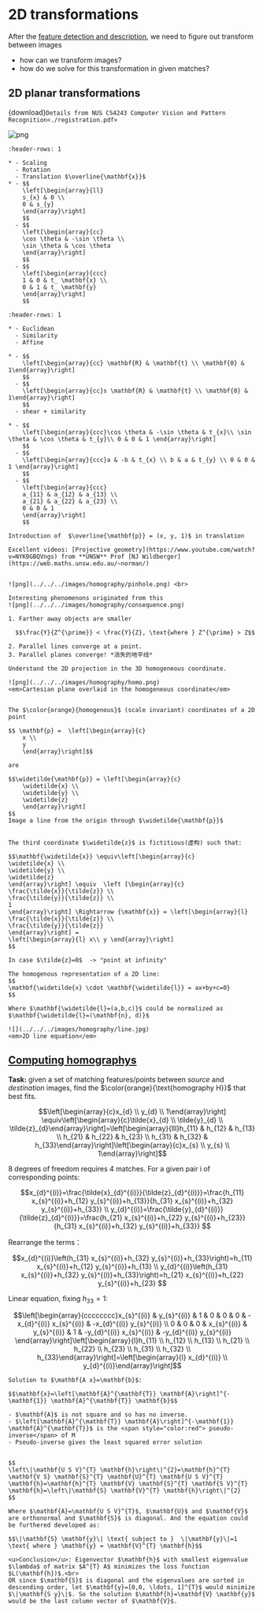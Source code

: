 # 2D transformations
After the [feature detection and description](../1/sift.ipynb), we need to figure out transform between images
  - how can we transform images?
  - how do we solve for this transformation in given matches?

## 2D planar transformations
{download}`Details from NUS CS4243 Computer Vision and Pattern Recognition<./registration.pdf>`

![png](../../../images/homography/hierarchy.jpg)



```{list-table} Basic matrix transform
:header-rows: 1

* - Scaling 
  - Rotation
  - Translation $\overline{\mathbf{x}}$
* - $$
    \left[\begin{array}{ll}
    s_{x} & 0 \\
    0 & s_{y}
    \end{array}\right]
    $$
  - $$
    \left[\begin{array}{cc}
    \cos \theta & -\sin \theta \\
    \sin \theta & \cos \theta
    \end{array}\right]
    $$
  - $$
    \left[\begin{array}{ccc}
    1 & 0 & t_ \mathbf{x} \\
    0 & 1 & t_ \mathbf{y}
    \end{array}\right]
    $$
```

```{list-table} Combinations of basic transformations
:header-rows: 1

* - Euclidean 
  - Similarity
  - Affine

* - $$
    \left[\begin{array}{cc} \mathbf{R} & \mathbf{t} \\ \mathbf{0} & 1\end{array}\right]
    $$
  - $$
    \left[\begin{array}{cc}s \mathbf{R} & \mathbf{t} \\ \mathbf{0} & 1\end{array}\right]
    $$
  - shear + similarity

* - $$
    \left[\begin{array}{ccc}\cos \theta & -\sin \theta & t_{x}\\ \sin \theta & \cos \theta & t_{y}\\ 0 & 0 & 1 \end{array}\right]
    $$
  - $$
    \left[\begin{array}{ccc}a & -b & t_{x} \\ b & a & t_{y} \\ 0 & 0 & 1 \end{array}\right]
    $$
  - $$
    \left[\begin{array}{ccc}
    a_{11} & a_{12} & a_{13} \\
    a_{21} & a_{22} & a_{23} \\
    0 & 0 & 1
    \end{array}\right]
    $$
```


```{admonition} Intro of Homogeneous Coordinates 
Introduction of  $\overline{\mathbf{p}} = (x, y, 1)$ in translation 

Excellent videos: [Projective geometry](https://www.youtube.com/watch?v=NYK0GBQVngs) from **UNSW** Prof [NJ Wildberger](https://web.maths.unsw.edu.au/~norman/)


![png](../../../images/homography/pinhole.png) <br> 

Interesting phenomenons originated from this 
![png](../../../images/homography/consequence.png)

1. Farther away objects are smaller 

  $$\frac{Y}{Z^{\prime}} < \frac{Y}{Z}, \text{where } Z^{\prime} > Z$$

2. Parallel lines converge at a point.
3. Parallel planes converge! *消失的地平线*
```

```{admonition}  Cartesian -> Homogeneous
Understand the 2D projection in the 3D homogeneous coordinate.

![png](../../../images/homography/homo.png)
<em>Cartesian plane overlaid in the homogeneous coordinate</em>


The $\color{orange}{homogenous}$ (scale invariant) coordinates of a 2D point 

$$ \mathbf{p} =  \left[\begin{array}{c}
    x \\
    y 
    \end{array}\right]$$ 

are

$$\widetilde{\mathbf{p}} = \left[\begin{array}{c}
    \widetilde{x} \\
    \widetilde{y} \\
    \widetilde{z}
    \end{array}\right]
$$
Image a line from the origin through $\widetilde{\mathbf{p}}$


The third coordinate $\widetilde{z}$ is fictitious(虚构) such that:

$$\mathbf{\widetilde{x}} \equiv\left[\begin{array}{c}
\widetilde{x} \\
\widetilde{y} \\
\widetilde{z}
\end{array}\right] \equiv  \left [\begin{array}{c}
\frac{\tilde{x}}{\tilde{z}} \\
\frac{\tilde{y}}{\tilde{z}} \\
1
\end{array}\right] \Rightarrow {\mathbf{x}} = \left[\begin{array}{l}
\frac{\tilde{x}}{\tilde{z}} \\
\frac{\tilde{y}}{\tilde{z}}
\end{array}\right] = 
\left[\begin{array}{l} x\\ y \end{array}\right]
$$

In case $\tilde{z}=0$  -> "point at infinity"

The homogenous representation of a 2D line:
$$
\mathbf{\widetilde{x} \cdot \mathbf{\widetilde{l}} = ax+by+c=0} 
$$

Where $\mathbf{\widetilde{l}=(a,b,c)}$ could be normalized as $\mathbf{\widetilde{l}=(\mathbf{n}, d)}$

![](../../../images/homography/line.jpg)
<em>2D line equation</em>
```


## [Computing homographys](https://www.youtube.com/watch?v=l_qjO4cM74o&list=PL2zRqk16wsdp8KbDfHKvPYNGF2L-zQASc&index=5)
**Task:** given a set of matching features/points between *source* and *destination* images, find the $\color{orange}{\text{homography H}}$ that best fits.

$$\left[\begin{array}{c}x_{d} \\ y_{d} \\ 1\end{array}\right] \equiv\left[\begin{array}{c}\tilde{x}_{d} \\ \tilde{y}_{d} \\ \tilde{z}_{d}\end{array}\right]=\left[\begin{array}{lll}h_{11} & h_{12} & h_{13} \\ h_{21} & h_{22} & h_{23} \\ h_{31} & h_{32} & h_{33}\end{array}\right]\left[\begin{array}{c}x_{s} \\ y_{s} \\ 1\end{array}\right]$$

8 degrees of freedom requires 4 matches. For a given pair i of corresponding points:

$$x_{d}^{(i)}=\frac{\tilde{x}_{d}^{(i)}}{\tilde{z}_{d}^{(i)}}=\frac{h_{11} x_{s}^{(i)}+h_{12} y_{s}^{(i)}+h_{13}}{h_{31} x_{s}^{(i)}+h_{32} y_{s}^{(i)}+h_{33}} \\
  y_{d}^{(i)}=\frac{\tilde{y}_{d}^{(i)}}{\tilde{z}_{d}^{(i)}}=\frac{h_{21} x_{s}^{(i)}+h_{22} y_{s}^{(i)}+h_{23}}{h_{31} x_{s}^{(i)}+h_{32} y_{s}^{(i)}+h_{33}} $$

Rearrange the terms：

$$x_{d}^{(i)}\left(h_{31} x_{s}^{(i)}+h_{32} y_{s}^{(i)}+h_{33}\right)=h_{11} x_{s}^{(i)}+h_{12} y_{s}^{(i)}+h_{13} \\
  y_{d}^{(i)}\left(h_{31} x_{s}^{(i)}+h_{32} y_{s}^{(i)}+h_{33}\right)=h_{21} x_{s}^{(i)}+h_{22} y_{s}^{(i)}+h_{23} $$

Linear equation, fixing $h_{33} = 1$:

$$\left[\begin{array}{cccccccc}x_{s}^{(i)} & y_{s}^{(i)} & 1 & 0 & 0 & 0 & -x_{d}^{(i)} x_{s}^{(i)} & -x_{d}^{(i)} y_{s}^{(i)}   \\ 0 & 0 & 0 & x_{s}^{(i)} & y_{s}^{(i)} & 1 & -y_{d}^{(i)} x_{s}^{(i)} & -y_{d}^{(i)} y_{s}^{(i)} \end{array}\right]\left[\begin{array}{l}h_{11} \\ h_{12} \\ h_{13} \\ h_{21} \\ h_{22} \\ h_{23} \\ h_{31} \\ h_{32} \\ h_{33}\end{array}\right]=\left[\begin{array}{l} x_{d}^{(i)} \\  y_{d}^{(i)}\end{array}\right]$$

```{admonition} Normal equation 
Solution to $\mathbf{A x}=\mathbf{b}$:

$$\mathbf{x}=\left[\mathbf{A}^{\mathbf{T}} \mathbf{A}\right]^{-\mathbf{1}} \mathbf{A}^{\mathbf{T}} \mathbf{b}$$

- $\mathbf{A}$ is not square and so has no inverse.
- $\left[\mathbf{A}^{\mathbf{T}} \mathbf{A}\right]^{-\mathbf{1}} \mathbf{A}^{\mathbf{T}}$ is the <span style="color:red"> pseudo-inverse</span> of M
- Pseudo-inverse gives the least squared error solution
```

<!-- Define least squares problem:

$$\mathop{\min}\limits_{\mathbf{h}} \|\mathbf{A} \mathbf{h}\|^{2} \text{ such that } \|\mathbf{h}\|^{2} = 1$$ 

We know that:

$$\|\mathbf{A} \mathbf{h}\|^{2}=(\mathbf{A} \mathbf{h})^{T}(\mathbf{A} \mathbf{h})=\mathbf{h}^{T} A^{T} A \mathbf{h} 
\quad \text{and} \quad\|\mathbf{h}\|^{2}=\mathbf{h}^{T} \mathbf{h}=1$$

Define Loss function $L(\mathbf{h}, \lambda)$:

$$
L(\mathbf{h}, \lambda)=\mathbf{h}^{T} A^{T} A \mathbf{h}-\lambda\left(\mathbf{h}^{T} \mathbf{h}-1\right)
$$

Taking derivatives of $L(\mathbf{h}, \lambda)$ w.r.t $\mathbf{h}$: 

$$A^{T} A \mathbf{h}=\lambda \mathbf{h}$$ -->

```{admonition} SVD explanation

$$
\left\|\mathbf{U S V}^{T} \mathbf{h}\right\|^{2}=\mathbf{h}^{T} \mathbf{V S} \mathbf{S}^{T} \mathbf{U}^{T} \mathbf{U S V}^{T} \mathbf{h}=\mathbf{h}^{T} \mathbf{V} \mathbf{S}^{T} \mathbf{S V}^{T} \mathbf{h}=\left\|\mathbf{S} \mathbf{V}^{T} \mathbf{h}\right\|^{2}
$$

Where $\mathbf{A}=\mathbf{U S V}^{T}$, $\mathbf{U}$ and $\mathbf{V}$ are orthonormal and $\mathbf{S}$ is diagonal. And the equation could be furthered developed as:

$$\|\mathbf{S} \mathbf{y}\| \text{ subject to }  \|\mathbf{y}\|=1 \text{ where } \mathbf{y} = \mathbf{V}^{T} \mathbf{h}$$ 

<u>Conclusion</u>: Eigenvector $\mathbf{h}$ with smallest eigenvalue $\lambda$ of matrix $A^{T} A$ minimizes the loss function $L(\mathbf{h})$.<br>
OR since $\mathbf{S}$ is diagonal and the eigenvalues are sorted in descending order, let $\mathbf{y}=[0,0, \ldots, 1]^{T}$ would minimize $\|\mathbf{S y}\|$. So the solution $\mathbf{h}=\mathbf{V} \mathbf{y}$ would be the last column vector of $\mathbf{V}$.
```

<!-- 
### Scaling
$$
\mathbf{x}^{\prime}=\mathbf{S} \mathbf{x} \quad \mathbf{x}^{\prime}=\left[\begin{array}{ll}
s_{x} & 0 \\
0 & s_{y}
\end{array}\right] \mathbf{x}
$$

### Rotation

$$
\mathbf{x}^{\prime}= \mathbf{R}  \mathbf{x} \\
\text{where } \mathbf{R}=\left[\begin{array}{cc}
\cos \theta & -\sin \theta \\
\sin \theta & \cos \theta
\end{array}\right] \text{ - rotation matrix}
$$

### Shear

$$
\mathbf{x}^{\prime} = \left[\begin{array}{cc}
1 & a \\
b & 1 
\end{array}\right] \mathbf{x}
$$

### Translation

$$
\mathbf{x}^{\prime}=[\mathbf{I} \quad \mathbf{t}] \overline{\mathbf{x}} \\
\mathbf{x}^{\prime}=\left[\begin{array}{ccc}
1 & 0 & t_ \mathbf{x} \\
0 & 1 & t_ \mathbf{y}
\end{array}\right]\left[\begin{array}{l}
\mathbf{x} \\
\mathbf{y} \\
1
\end{array}\right]
$$ -->




<!-- 
### Euclidean: rotation + translation

 $$
 \mathrm{x}^{\prime}=\left[\begin{array}{cc} \mathbf{R} & \mathbf{t} \\ \mathbf{0} & 1\end{array}\right] \overline{\mathbf{x}}
 =\left[\begin{array}{ccc}\cos \theta & -\sin \theta & t_{x}\\ \sin \theta & \cos \theta & t_{y}\\ 0 & 0 & 1 \end{array}\right] \overline{\mathbf{x}}
 $$

### Similarity: scale + rotate + translate
 
 $$
 \mathrm{x}^{\prime}=\left[\begin{array}{cc}s \mathbf{R} & \mathbf{t} \\ \mathbf{0} & 1\end{array}\right] \overline{\mathbf{x}}
 =\left[\begin{array}{ccc}a & -b & t_{x} \\ b & a & t_{y} \\ 0 & 0 & 1 \end{array}\right] \overline{\mathbf{x}}
 $$

### Affine: combinations of above are still affine

$$
\mathbf{x}^{\prime}=\left[\begin{array}{ccc}
a_{11} & a_{12} & a_{13} \\
a_{21} & a_{22} & a_{23} \\
0 & 0 & 1
\end{array}\right]\overline{\mathbf{x}}
$$

### Projective transform

$$
  {\widetilde{\mathbf{x}}}^{\prime}= \widetilde{\mathbf{H}} \widetilde{\mathbf{x}} \quad \quad
  \left[\begin{array}{l}
{\tilde{x}}^{\prime} \\
{\tilde{y}}^{\prime} \\
{\tilde{z}}^{\prime}
\end{array}\right]=\left[\begin{array}{lll}
h_{11} & h_{12} & h_{13} \\
h_{21} & h_{22} & h_{23} \\
h_{31} & h_{32} & h_{33}
\end{array}\right]\left[\begin{array}{c}
\tilde{x} \\
\tilde{y} \\
\tilde{z}
\end{array}\right]\\
$$ -->


<!-- 
### Review of transformations in homogeneous coordinates
\begin{aligned}
&{\left[\begin{array}{c}
\tilde{x} \\
\tilde{y} \\
\tilde{z}
\end{array}\right]=\left[\begin{array}{ccc}
s & 0 & 0 \\
0 & s & 0 \\
0 & 0 & 1
\end{array}\right]\left[\begin{array}{c}
x \\
y \\
1
\end{array}\right] \quad\left[\begin{array}{c}
\tilde{x} \\
\tilde{y} \\
\tilde{z}
\end{array}\right]=\left[\begin{array}{ccc}
1 & 0 & t_{x} \\
0 & 1 & t_{y} \\
0 & 0 & 1
\end{array}\right]\left[\begin{array}{c}
x \\
y \\
1
\end{array}\right]} \\
&\quad\quad\quad\quad\quad\quad\text {Scaling \quad\quad\quad\quad\quad\quad\quad\quad\quad\quad Translation} \\
&{\left[\begin{array}{c}
\tilde{x} \\
\tilde{y} \\
\tilde{z}
\end{array}\right]=\left[\begin{array}{ccc}
\cos \theta & -\sin \theta & 0 \\
\sin \theta & \cos \theta & 0 \\
0 & 0 & 1
\end{array}\right]\left[\begin{array}{c}
x \\
y \\
1
\end{array}\right] \quad\left[\begin{array}{c}
\tilde{x} \\
\tilde{y} \\
\tilde{z}
\end{array}\right]=\left[\begin{array}{ccc}
a & -b & t_{x} \\
b & a & t{y} \\
0 & 0 & 1
\end{array}\right]\left[\begin{array}{c}
x \\
y \\
1
\end{array}\right]} \\
&\quad\quad\quad\quad\quad\quad\quad\quad\text {Rotation \qquad\qquad\qquad\qquad\qquad\qquad Similarity} 
\end{aligned}
 -->